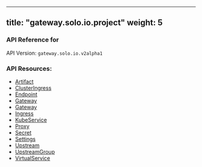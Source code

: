 
---
title: "gateway.solo.io.project"
weight: 5
---

<!-- Code generated by solo-kit. DO NOT EDIT. -->



### API Reference for 

API Version: `gateway.solo.io.v2alpha1`



### API Resources:
- [Artifact](../github.com/solo-io/gloo/projects/gloo/api/v1/artifact.proto.sk#artifact)
- [ClusterIngress](../github.com/solo-io/gloo/projects/clusteringress/api/v1/cluster_ingress.proto.sk#clusteringress)
- [Endpoint](../github.com/solo-io/gloo/projects/gloo/api/v1/endpoint.proto.sk#endpoint)
- [Gateway](../github.com/solo-io/gloo/projects/gateway/api/v1/gateway.proto.sk#gateway)
- [Gateway](../github.com/solo-io/gloo/projects/gateway/api/v2alpha1/gateway.proto.sk#gateway)
- [Ingress](../github.com/solo-io/gloo/projects/ingress/api/v1/ingress.proto.sk#ingress)
- [KubeService](../github.com/solo-io/gloo/projects/ingress/api/v1/service.proto.sk#kubeservice)
- [Proxy](../github.com/solo-io/gloo/projects/gloo/api/v1/proxy.proto.sk#proxy)
- [Secret](../github.com/solo-io/gloo/projects/gloo/api/v1/secret.proto.sk#secret)
- [Settings](../github.com/solo-io/gloo/projects/gloo/api/v1/settings.proto.sk#settings)
- [Upstream](../github.com/solo-io/gloo/projects/gloo/api/v1/upstream.proto.sk#upstream)
- [UpstreamGroup](../github.com/solo-io/gloo/projects/gloo/api/v1/upstream_group.proto.sk#upstreamgroup)
- [VirtualService](../github.com/solo-io/gloo/projects/gateway/api/v1/virtual_service.proto.sk#virtualservice)

<!-- Start of HubSpot Embed Code -->
<script type="text/javascript" id="hs-script-loader" async defer src="//js.hs-scripts.com/5130874.js"></script>
<!-- End of HubSpot Embed Code -->
